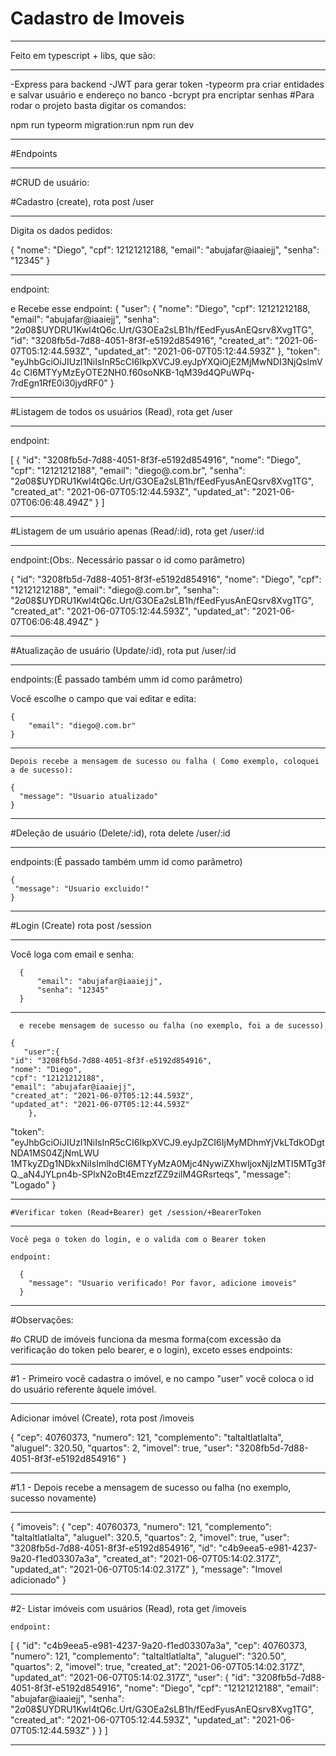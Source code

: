 # Cadastro de Imoveis

******************************************************************************************************************************************
Feito em typescript + libs, que são:
******************************************************************************************************************************************
-Express para backend
-JWT para gerar token
-typeorm pra criar entidades e salvar usuário e endereço no banco
-bcrypt pra encriptar senhas
#Para rodar o projeto basta digitar os comandos:

npm run typeorm migration:run
npm run dev

******************************************************************************************************************************************
#Endpoints
******************************************************************************************************************************************
#CRUD de usuário:

#Cadastro (create), rota post /user
******************************************************************************************************************************************
  Digita os dados pedidos:

{
	"nome": "Diego",
	"cpf": 12121212188,
	"email": "abujafar@iaaiejj",
	"senha": "12345"
}
******************************************************************************************************************************************
endpoint:

e Recebe esse endpoint:
{
  "user": {
    "nome": "Diego",
    "cpf": 12121212188,
    "email": "abujafar@iaaiejj",
    "senha": "$2a$08$UYDRU1Kwl4tQ6c.Urt/G3OEa2sLB1h/fEedFyusAnEQsrv8Xvg1TG",
    "id": "3208fb5d-7d88-4051-8f3f-e5192d854916",
    "created_at": "2021-06-07T05:12:44.593Z",
    "updated_at": "2021-06-07T05:12:44.593Z"
  },
  "token": "eyJhbGciOiJIUzI1NiIsInR5cCI6IkpXVCJ9.eyJpYXQiOjE2MjMwNDI3NjQsImV4c
  CI6MTYyMzEyOTE2NH0.f60soNKB-1qM39d4QPuWPq-7rdEgn1RfE0i30jydRF0"
}

******************************************************************************************************************************************
  #Listagem de todos os usuários (Read), rota get /user
******************************************************************************************************************************************
  endpoint:
  
  [
  {
    "id": "3208fb5d-7d88-4051-8f3f-e5192d854916",
    "nome": "Diego",
    "cpf": "12121212188",
    "email": "diego@.com.br",
    "senha": "$2a$08$UYDRU1Kwl4tQ6c.Urt/G3OEa2sLB1h/fEedFyusAnEQsrv8Xvg1TG",
    "created_at": "2021-06-07T05:12:44.593Z",
    "updated_at": "2021-06-07T06:06:48.494Z"
  }
]

******************************************************************************************************************************************
  #Listagem de um usuário apenas (Read/:id), rota get /user/:id
******************************************************************************************************************************************

endpoint:(Obs:. Necessário passar o id como parâmetro)

{
  "id": "3208fb5d-7d88-4051-8f3f-e5192d854916",
  "nome": "Diego",
  "cpf": "12121212188",
  "email": "diego@.com.br",
  "senha": "$2a$08$UYDRU1Kwl4tQ6c.Urt/G3OEa2sLB1h/fEedFyusAnEQsrv8Xvg1TG",
  "created_at": "2021-06-07T05:12:44.593Z",
  "updated_at": "2021-06-07T06:06:48.494Z"
}

******************************************************************************************************************************************
  #Atualização de usuário (Update/:id), rota put /user/:id
******************************************************************************************************************************************
  endpoints:(É passado também umm id como parâmetro)
  
   Você escolhe o campo que vai editar e edita:
   
    {
	    "email": "diego@.com.br"
    }
******************************************************************************************************************************************
    Depois recebe a mensagem de sucesso ou falha ( Como exemplo, coloquei a de sucesso):
    
    {
      "message": "Usuario atualizado"
    }
   
******************************************************************************************************************************************
   #Deleção de usuário (Delete/:id), rota delete /user/:id
******************************************************************************************************************************************
  endpoints:(É passado também umm id como parâmetro)
  
    {
     "message": "Usuario excluido!"
    }
******************************************************************************************************************************************
  #Login (Create) rota post /session
******************************************************************************************************************************************
  Você loga com email e senha:
  
      {
	      "email": "abujafar@iaaiejj",
	      "senha": "12345"
      }
******************************************************************************************************************************************
      e recebe mensagem de sucesso ou falha (no exemplo, foi a de sucesso)
      
    {
       "user":{
    "id": "3208fb5d-7d88-4051-8f3f-e5192d854916",
    "nome": "Diego",
    "cpf": "12121212188",
    "email": "abujafar@iaaiejj",
    "created_at": "2021-06-07T05:12:44.593Z",
    "updated_at": "2021-06-07T05:12:44.593Z"
        },
  "token": "eyJhbGciOiJIUzI1NiIsInR5cCI6IkpXVCJ9.eyJpZCI6IjMyMDhmYjVkLTdkODgtNDA1MS04ZjNmLWU
  1MTkyZDg1NDkxNiIsImlhdCI6MTYyMzA0Mjc4NywiZXhwIjoxNjIzMTI5MTg3fQ._aN4JYLpn4b-SPlxN2oBt4EmzzfZZ9zilM4GRsrteqs",
  "message": "Logado"
      }
      
******************************************************************************************************************************************
    #Verificar token (Read+Bearer) get /session/+BearerToken
******************************************************************************************************************************************
    Você pega o token do login, e o valida com o Bearer token
    
    endpoint:
    
      {
        "message": "Usuario verificado! Por favor, adicione imoveis"
      }
      
******************************************************************************************************************************************

#Observações:

#o CRUD  de imóveis funciona da mesma forma(com excessão da verificação do token pelo bearer, e o login), exceto esses endpoints:

******************************************************************************************************************************************

#1 - Primeiro você cadastra o imóvel, e no campo "user" você coloca o id do usuário referente àquele imóvel.
******************************************************************************************************************************************
  Adicionar imóvel (Create), rota post /imoveis

{
	"cep": 40760373,
"numero": 121,
"complemento": "taltaltlatlalta",
"aluguel": 320.50,
"quartos": 2,
"imovel": true,
	"user": "3208fb5d-7d88-4051-8f3f-e5192d854916"
}
******************************************************************************************************************************************
#1.1 - Depois recebe a mensagem de sucesso ou falha (no exemplo, sucesso novamente)
******************************************************************************************************************************************
  {
  "imoveis": {
    "cep": 40760373,
    "numero": 121,
    "complemento": "taltaltlatlalta",
    "aluguel": 320.5,
    "quartos": 2,
    "imovel": true,
    "user": "3208fb5d-7d88-4051-8f3f-e5192d854916",
    "id": "c4b9eea5-e981-4237-9a20-f1ed03307a3a",
    "created_at": "2021-06-07T05:14:02.317Z",
    "updated_at": "2021-06-07T05:14:02.317Z"
  },
  "message": "Imovel adicionado"
  }
  
******************************************************************************************************************************************
 #2- Listar imóveis com usuários (Read), rota get /imoveis
    
    endpoint:
 [
  {
    "id": "c4b9eea5-e981-4237-9a20-f1ed03307a3a",
    "cep": 40760373,
    "numero": 121,
    "complemento": "taltaltlatlalta",
    "aluguel": "320.50",
    "quartos": 2,
    "imovel": true,
    "created_at": "2021-06-07T05:14:02.317Z",
    "updated_at": "2021-06-07T05:14:02.317Z",
    "user": {
      "id": "3208fb5d-7d88-4051-8f3f-e5192d854916",
      "nome": "Diego",
      "cpf": "12121212188",
      "email": "abujafar@iaaiejj",
      "senha": "$2a$08$UYDRU1Kwl4tQ6c.Urt/G3OEa2sLB1h/fEedFyusAnEQsrv8Xvg1TG",
      "created_at": "2021-06-07T05:12:44.593Z",
      "updated_at": "2021-06-07T05:12:44.593Z"
    }
  }
]
******************************************************************************************************************************************

   
